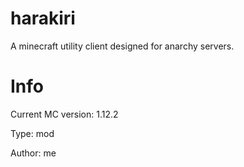 # harakiri
A minecraft utility client designed for anarchy servers.

# Info
Current MC version: 1.12.2

Type: mod

Author: me

